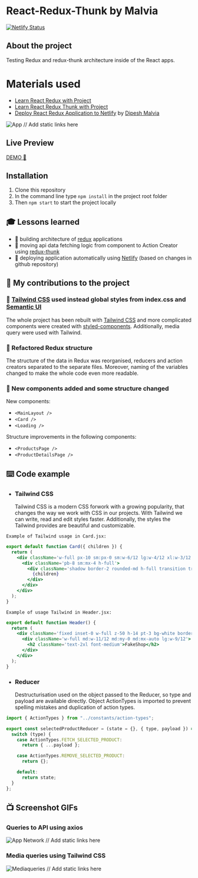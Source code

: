 # React-Redux-Thunk by Malvia

[![Netlify Status](https://api.netlify.com/api/v1/badges/eb061da2-94ed-43b2-8402-655c382344b8/deploy-status)](https://app.netlify.com/sites/peaceful-stonebraker-2b7f86/deploys)

## About the project

Testing Redux and redux-thunk architecture inside of the React apps.

# Materials used

- [Learn React Redux with Project](https://www.youtube.com/watch?v=0W6i5LYKCSI)
- [Learn React Redux Thunk with Project](https://www.youtube.com/watch?v=JDZRfLGNWdc)
- [Deploy React Redux Application to Netlify](https://www.youtube.com/watch?v=GqrKlAKOSoc) by [Dipesh Malvia](https://www.youtube.com/channel/UChPxqdfDbulLE9PyUqhijWw)

![App]() // Add static links here

## Live Preview

[DEMO 🚀](https://peaceful-stonebraker-2b7f86.netlify.app/)

## Installation

1. Clone this repository
2. In the command line type `npm install` in the project root folder
3. Then `npm start` to start the project locally

## 🎓 Lessons learned

- 🌱 building architecture of [redux](https://redux.js.org/) applications
- 🌱 moving api data fetching logic from component to Action Creator using [redux-thunk](https://github.com/reduxjs/redux-thunk)
- 🌱 deploying application automatically using [Netlify](https://www.netlify.com/) (based on changes in github repository)

## 🚧 My contributions to the project

### 🔴 [Tailwind CSS](https://tailwindcss.com) used instead global styles from index.css and [Semantic UI](https://semantic-ui.com/)

The whole project has been rebuilt with [Tailwind CSS](https://tailwindcss.com) and more complicated components were created with [styled-components](https://styled-comnts.com/). Additionally, media query were used with Tailwind.

### 🔴 Refactored Redux structure

The structure of the data in Redux was reorganised, reducers and action creators separated to the separate files. Moreover, naming of the variables changed to make the whole code even more readable.

### 🔴 New components added and some structure changed

New components:

- `<MainLayout />`
- `<Card />`
- `<Loading />`

Structure improvements in the following components:

- `<ProductsPage />`
- `<ProductDetailsPage />`

## ⌨️ Code example

- ### Tailwind CSS
  Tailwind CSS is a modern CSS forwork with a growing popularity, that changes the way we work with CSS in our projects. With Tailwind we can write, read and edit styles faster. Additionally, the styles the Tailwind provides are beautiful and customizable.

`Example of Tailwind usage in Card.jsx:`

```jsx
export default function Card({ children }) {
  return (
    <div className='w-full px-10 sm:px-0 sm:w-6/12 lg:w-4/12 xl:w-3/12 '>
      <div className='pb-8 sm:mx-4 h-full'>
        <div className='shadow border-2 rounded-md h-full transition transform hover:-translate-y-1 '>
          {children}
        </div>
      </div>
    </div>
  );
}
```

`Example of usage Tailwind in Header.jsx:`

```jsx
export default function Header() {
  return (
    <div className='fixed inset-0 w-full z-50 h-14 pt-3 bg-white border shadow'>
      <div className='w-full md:w-11/12 md:my-0 md:mx-auto lg:w-9/12'>
        <h2 className='text-2xl font-medium'>FakeShop</h2>
      </div>
    </div>
  );
}
```

- ### Reducer
  Destructurisation used on the object passed to the Reducer, so type and payload are available directly. Object ActionTypes is imported to prevent spelling mistakes and duplication of action types.

```jsx
import { ActionTypes } from "../constants/action-types";

export const selectedProductReducer = (state = {}, { type, payload }) => {
  switch (type) {
    case ActionTypes.FETCH_SELECTED_PRODUCT:
      return { ...payload };

    case ActionTypes.REMOVE_SELECTED_PRODUCT:
      return {};

    default:
      return state;
  }
};
```

## 📺 Screenshot GIFs

### Queries to API using axios

![App Network]() // Add static links here

### Media queries using Tailwind CSS

![Mediaqueries]() // Add static links here

